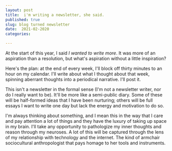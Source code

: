 ```yaml
---
layout: post
title:  i'm writing a newsletter, she said.
published: true
slug: blog turned newsletter
date:  2021-02-2020
categories:

---
```


At the start of this year, I said *I wanted to write more*. It was more of an aspiration than a resolution, but what's aspiration without a little inspiration?

Here's the plan: at the end of every week, I'll block off thirty minutes to an hour on my calendar. I'll write about what I thought about that week, spinning aberrant thoughts into a periodical narrative. I'll post it.

This isn't a newsletter in the formal sense  (I'm not a newsletter writer, nor do I really want to be). It'll be more like a semi-public diary. Some of these will be half-formed ideas that I have been nurturing; others will be full essays I want to write one day but lack the energy and motivation to do so.

I'm always thinking about something, and I mean this in the way that I care and pay attention a lot of things and they have the luxury of taking up space in my brain. I'll take any opportunity to pathologize my inner thoughts and reason through my neuroses. A lot of this will be captured through the lens of my relationship with technology and the internet. The kind of armchair sociocultural anthropologist that pays homage to her tools and instruments. 